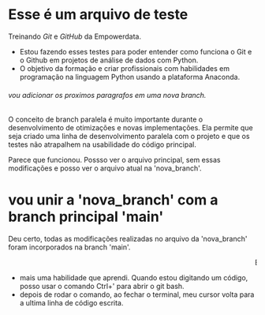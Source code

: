 # Esse é um arquivo de teste
Treinando *Git* e *GitHub* da Empowerdata.

- Estou fazendo esses testes para poder entender como funciona o Git e o Github em projetos de análise de dados com Python.
- O objetivo da formação e criar profissionais com habilidades em programação na linguagem Python usando a plataforma Anaconda.
###### vou adicionar os proximos paragrafos em uma nova branch.
O conceito de branch paralela é muito importante durante o desenvolvimento de otimizações e novas implementações. Ela permite que seja criado uma linha de desenvolvimento paralela com o projeto e que os testes não atrapalhem na usabilidade do código principal.<p>Parece que funcionou. Possso ver o arquivo principal, sem essas modificações e posso ver o arquivo atual na 'nova_branch'.</p>

# vou  unir a 'nova_branch' com a branch principal 'main'
<p>Deu certo, todas as modificações realizadas no arquivo da 'nova_branch' foram incorporados na branch 'main'.</p>

<marquee direction="left">Esse é um exemplo de tag marquee. Essa tag foi descontinuada </marquee>

- mais uma habilidade que aprendi. Quando estou digitando um código, posso usar o comando Ctrl+' para  abrir o git bash. 
- depois de rodar o comando, ao fechar o terminal, meu cursor volta para a ultima linha de código escrita.</div         >